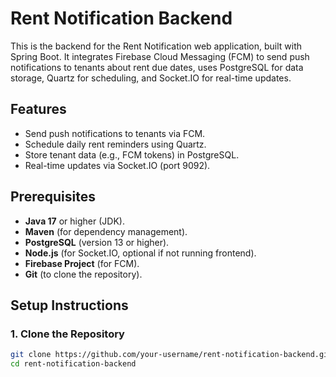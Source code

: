 # Rent Notification Backend

This is the backend for the Rent Notification web application, built with Spring Boot. It integrates Firebase Cloud Messaging (FCM) to send push notifications to tenants about rent due dates, uses PostgreSQL for data storage, Quartz for scheduling, and Socket.IO for real-time updates.

## Features
- Send push notifications to tenants via FCM.
- Schedule daily rent reminders using Quartz.
- Store tenant data (e.g., FCM tokens) in PostgreSQL.
- Real-time updates via Socket.IO (port 9092).

## Prerequisites
- **Java 17** or higher (JDK).
- **Maven** (for dependency management).
- **PostgreSQL** (version 13 or higher).
- **Node.js** (for Socket.IO, optional if not running frontend).
- **Firebase Project** (for FCM).
- **Git** (to clone the repository).

## Setup Instructions

### 1. Clone the Repository
```bash
git clone https://github.com/your-username/rent-notification-backend.git
cd rent-notification-backend
